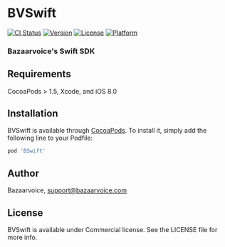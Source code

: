 # BVSwift

[![CI Status](https://img.shields.io/travis/synackal/BSwift.svg?style=flat)](https://travis-ci.org/synackal/BSwift)
[![Version](https://img.shields.io/cocoapods/v/BSwift.svg?style=flat)](https://cocoapods.org/pods/BSwift)
[![License](https://img.shields.io/cocoapods/l/BSwift.svg?style=flat)](https://cocoapods.org/pods/BSwift)
[![Platform](https://img.shields.io/cocoapods/p/BSwift.svg?style=flat)](https://cocoapods.org/pods/BSwift)

### Bazaarvoice's Swift SDK

## Requirements

CocoaPods > 1.5, Xcode, and iOS 8.0

## Installation

BVSwift is available through [CocoaPods](https://cocoapods.org). To install
it, simply add the following line to your Podfile:

```ruby
pod 'BSwift'
```

## Author

Bazaarvoice, support@bazaarvoice.com

## License

BVSwift is available under Commercial license. See the LICENSE file for more info.
